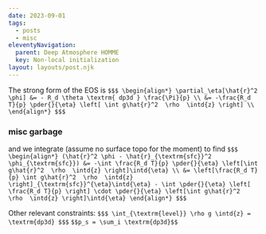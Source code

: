 ```yaml
---
date: 2023-09-01
tags:
  - posts
  - misc
eleventyNavigation:
  parent: Deep Atmosphere HOMME
  key: Non-local initialization
layout: layouts/post.njk
---
```


The strong form of the EOS is 
`$$$
\begin{align*}
 \partial_\eta[\hat{r}^2 \phi] &= - R_d \theta \textrm{ dp3d } \frac{\Pi}{p} \\
  &= -\frac{R_d T}{p} \pder{}{\eta} \left[ \int g\hat{r}^2  \rho  \intd{z} \right] \\
\end{align*}
$$$`










### misc garbage
and we integrate (assume no surface topo for the moment) to find
`$$$
\begin{align*}
  (\hat{r}^2 \phi - \hat{r}_{\textrm{sfc}}^2 \phi_{\textrm{sfc}}) &= -\int \frac{R_d T}{p} \pder{}{\eta} \left[\int g\hat{r}^2  \rho  \intd{z} \right]\intd{\eta} \\
    &= \left[\frac{R_d T}{p} \int g\hat{r}^2  \rho  \intd{z} \right]_{\textrm{sfc}}^{\eta}\intd{\eta} - \int \pder{}{\eta} \left[ \frac{R_d T}{p} \right] \cdot \pder{}{\eta} \left[\int g\hat{r}^2  \rho  \intd{z} \right]\intd{\eta}
\end{align*}
$$$`


Other relevant constraints:
`$$$
\int_{\textrm{level}} \rho g \intd{z} = \textrm{dp3d}
$$$`
`$$p_s = \sum_i \textrm{dp3d}$$`